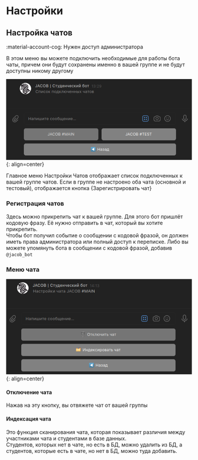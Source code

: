 # Настройки

## Настройка чатов
:material-account-cog: Нужен доступ администратора

В этом меню вы можете подключить необходимые для работы бота чаты, причем они будут сохранены именно в вашей группе и не будут доступны никому другому

![List of Chats](../assets/settings/1.png){: align=center}

Главное меню Настройки Чатов отображает список подключенных к вашей группе чатов. Если в группе не настроено оба чата (основной и тестовый), отображается кнопка {Зарегистрировать чат}

### Регистрация чатов

Здесь можно прикрепить чат к вашей группе. Для этого бот пришлёт кодовую фразу. Её нужно отправить в чат, который вы хотите прикрепить.  
Чтобы бот получил событие о сообщении с кодовой фразой, он должен иметь права администратора или полный доступ к переписке. Либо вы можете упомянуть бота в сообщении с кодовой фразой, добавив `@jacob_bot`

### Меню чата

![Chat menu](../assets/settings/2.png){: align=center}

#### Отключение чата

Нажав на эту кнопку, вы отвяжете чат от вашей группы

#### Индексация чата

Это функция сканирования чата, которая показывает различия между участниками чата и студентами в базе данных.  
Студентов, которых нет в чате, но есть в БД, можно удалить из БД, а студентов, которые есть в чате, но нет в БД, можно туда добавить. 

